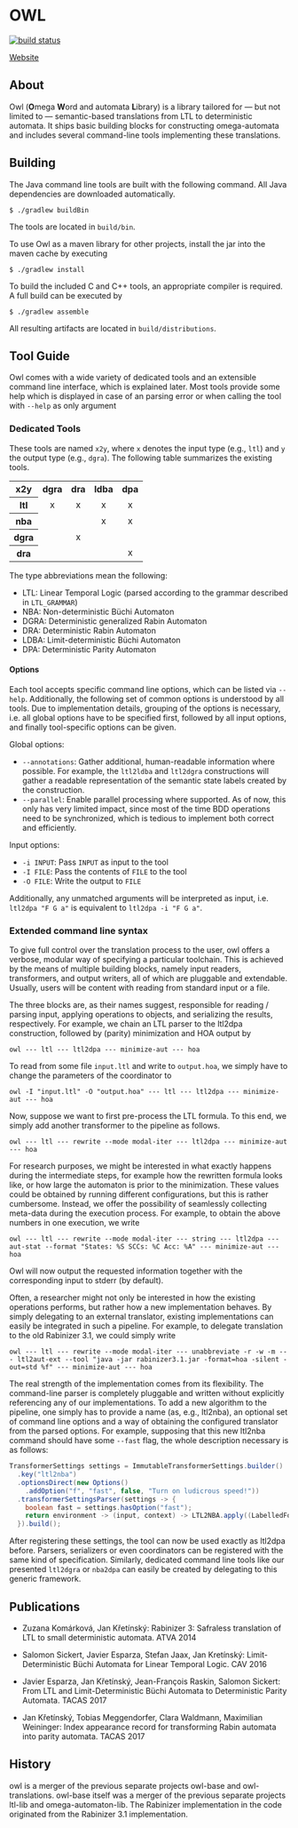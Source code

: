 # OWL 

[![build status](https://gitlab.lrz.de/i7/owl/badges/master/build.svg)](https://gitlab.lrz.de/i7/owl/commits/master)

[Website](https://www7.in.tum.de/~sickert/projects/owl/)

## About

Owl (**O**mega **W**ord and automata **L**ibrary) is a library tailored for &mdash; but not limited to &mdash; semantic-based translations from LTL to deterministic automata.
It ships basic building blocks for constructing omega-automata and includes several command-line tools implementing these translations.

## Building

The Java command line tools are built with the following command.
All Java dependencies are downloaded automatically.

```
$ ./gradlew buildBin
```

The tools are located in `build/bin`.

To use Owl as a maven library for other projects, install the jar into the maven cache by executing

```
$ ./gradlew install
```

To build the included C and C++ tools, an appropriate compiler is required.
A full build can be executed by

```
$ ./gradlew assemble
```

All resulting artifacts are located in `build/distributions`.  

## Tool Guide

Owl comes with a wide variety of dedicated tools and an extensible command line interface, which is explained later.
Most tools provide some help which is displayed in case of an parsing error or when calling the tool with `--help` as only argument

### Dedicated Tools

These tools are named `x2y`, where `x` denotes the input type (e.g., `ltl`) and `y` the output type (e.g., `dgra`).
The following table summarizes the existing tools.

<table>
  <tr>
    <th>x2y</th>
    <th>dgra</th>
    <th>dra</th>
    <th>ldba</th>
    <th>dpa</th>
  </tr>
  <tr>
    <th>ltl</th>
    <td align="center">x</td>
    <td align="center">x</td>
    <td align="center">x</td>
    <td align="center">x</td>
    </tr>
  <tr>
    <th>nba</th>
    <td></td>
    <td></td>
    <td align="center">x</td>
    <td align="center">x</td>
  </tr>
  <tr>
    <th>dgra</td>
    <td></td>
    <td align="center">x</td>
    <td></td>
    <td></td>
  </tr>
  <tr>
    <th align="center">dra</td>
    <td></td>
    <td></td>
    <td></td>
    <td align="center">x</td>
  </tr>
</table>

The type abbreviations mean the following:

 * LTL: Linear Temporal Logic (parsed according to the grammar described in `LTL_GRAMMAR`)
 * NBA: Non-deterministic Büchi Automaton
 * DGRA: Deterministic generalized Rabin Automaton
 * DRA: Deterministic Rabin Automaton
 * LDBA: Limit-deterministic Büchi Automaton  
 * DPA: Deterministic Parity Automaton

#### Options

Each tool accepts specific command line options, which can be listed via `--help`.
Additionally, the following set of common options is understood by all tools.
Due to implementation details, grouping of the options is necessary, i.e. all global options have to be specified first, followed by all input options, and finally tool-specific options can be given.

Global options:
 * `--annotations`: Gather additional, human-readable information where possible.
   For example, the `ltl2ldba` and `ltl2dgra` constructions will gather a readable representation of the semantic state labels created by the construction.
 * `--parallel`: Enable parallel processing where supported. As of now, this only has very limited impact, since most of the time BDD operations need to be synchronized, which is tedious to implement both correct and efficiently. 

Input options:
 * `-i INPUT`: Pass `INPUT` as input to the tool
 * `-I FILE`: Pass the contents of `FILE` to the tool
 * `-O FILE`: Write the output to `FILE`

Additionally, any unmatched arguments will be interpreted as input, i.e. `ltl2dpa "F G a"` is equivalent to `ltl2dpa -i "F G a"`.

### Extended command line syntax

To give full control over the translation process to the user, owl offers a verbose, modular way of specifying a particular toolchain.
This is achieved by the means of multiple building blocks, namely input readers, transformers, and output writers, all of which are pluggable and extendable. Usually, users will be content with reading from standard input or a file.

The  three blocks are, as their names suggest, responsible for reading / parsing input, applying operations to objects, and serializing the results, respectively.
For example, we chain an LTL parser to the ltl2dpa construction, followed by (parity) minimization and HOA output by 

```
owl --- ltl --- ltl2dpa --- minimize-aut --- hoa
```

To read from some file `input.ltl` and write to `output.hoa`, we simply have to change the parameters of the coordinator to

```
owl -I "input.ltl" -O "output.hoa" --- ltl --- ltl2dpa --- minimize-aut --- hoa
```

Now, suppose we want to first pre-process the LTL formula.
To this end, we simply add another transformer to the pipeline as follows.

```
owl --- ltl --- rewrite --mode modal-iter --- ltl2dpa --- minimize-aut --- hoa
```

For research purposes, we might be interested in what exactly happens during the intermediate steps, for example how the rewritten formula looks like, or how large the automaton is prior to the minimization. These values could be obtained by running different configurations, but this is rather cumbersome.
Instead, we offer the possibility of seamlessly collecting meta-data during the execution process.
For example, to obtain the above numbers in one execution, we write

```
owl --- ltl --- rewrite --mode modal-iter --- string --- ltl2dpa --- aut-stat --format "States: %S SCCs: %C Acc: %A" --- minimize-aut --- hoa
```

Owl will now output the requested information together with the corresponding input to stderr (by default).

Often, a researcher might not only be interested in how the existing operations performs, but rather how a new implementation behaves. By simply delegating to an external translator, existing implementations can easily be integrated in such a pipeline. For example, to delegate translation to the old Rabinizer 3.1, we could simply write

```
owl --- ltl --- rewrite --mode modal-iter --- unabbreviate -r -w -m --- ltl2aut-ext --tool "java -jar rabinizer3.1.jar -format=hoa -silent -out=std %f" --- minimize-aut --- hoa
```

The real strength of the implementation comes from its flexibility.
The command-line parser is completely pluggable and written without explicitly referencing any of our implementations. To add a new algorithm to the pipeline, one simply has to provide a name (as, e.g., ltl2nba), an optional set of command line options and a way of obtaining the configured translator from the parsed options.
For example, supposing that this new ltl2nba command should have some `--fast` flag, the whole description necessary is as follows: 

```java
TransformerSettings settings = ImmutableTransformerSettings.builder()
  .key("ltl2nba")
  .optionsDirect(new Options()
    .addOption("f", "fast", false, "Turn on ludicrous speed!"))
  .transformerSettingsParser(settings -> {
    boolean fast = settings.hasOption("fast");
    return environment -> (input, context) -> LTL2NBA.apply((LabelledFormula) input, fast, environment);
  }).build();
```

After registering these settings, the tool can now be used exactly as ltl2dpa before.
Parsers, serializers or even coordinators can be registered with the same kind of specification.
Similarly, dedicated command line tools like our presented `ltl2dgra` or `nba2dpa` can easily be created by delegating to this generic framework. 

## Publications

 * Zuzana Komárková, Jan Křetínský: 
   Rabinizer 3: Safraless translation of LTL to small deterministic automata. ATVA 2014

 * Salomon Sickert, Javier Esparza, Stefan Jaax, Jan Kretínský: 
   Limit-Deterministic Büchi Automata for Linear Temporal Logic. CAV 2016

 * Javier Esparza, Jan Křetínský, Jean-François Raskin, Salomon Sickert:
   From LTL and Limit-Deterministic Büchi Automata to Deterministic Parity Automata. TACAS 2017

 * Jan Křetínský, Tobias Meggendorfer, Clara Waldmann, Maximilian Weininger:
   Index appearance record for transforming Rabin automata into parity automata. TACAS 2017

## History

owl is a merger of the previous separate projects owl-base and owl-translations. owl-base itself was a merger of the previous separate projects ltl-lib and omega-automaton-lib. The Rabinizer implementation in the code originated from the Rabinizer 3.1 implementation.
